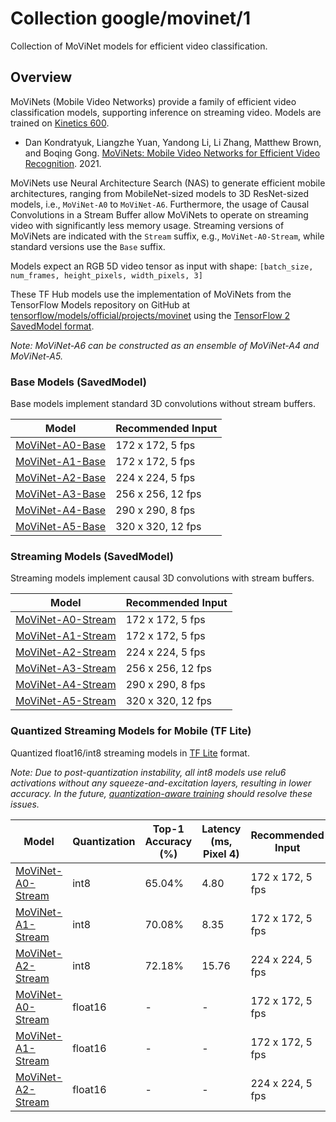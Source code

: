 # Collection google/movinet/1

Collection of MoViNet models for efficient video classification.

<!-- dataset: kinetics-600 -->
<!-- language: en -->
<!-- network-architecture: movinet -->
<!-- task: video-classification -->

## Overview

MoViNets (Mobile Video Networks) provide a family of efficient video
classification models, supporting inference on streaming video. Models are
trained on [Kinetics 600](https://deepmind.com/research/open-source/kinetics).

*   Dan Kondratyuk, Liangzhe Yuan, Yandong Li, Li Zhang, Matthew Brown, and
    Boqing Gong.
    [MoViNets: Mobile Video Networks for Efficient Video Recognition](https://arxiv.org/abs/2103.11511). 2021.

MoViNets use Neural Architecture Search (NAS) to generate efficient mobile
architectures, ranging from MobileNet-sized models to 3D ResNet-sized models,
i.e., `MoViNet-A0` to `MoViNet-A6`. Furthermore, the usage of Causal
Convolutions in a Stream Buffer allow MoViNets to operate on streaming video
with significantly less memory usage. Streaming versions of MoViNets are
indicated with the `Stream` suffix, e.g., `MoViNet-A0-Stream`, while standard
versions use the `Base` suffix.

Models expect an RGB 5D video tensor as input with shape: `[batch_size,
num_frames, height_pixels, width_pixels, 3]`

These TF Hub models use the implementation of MoViNets from the TensorFlow
Models repository on GitHub at
[tensorflow/models/official/projects/movinet](https://github.com/tensorflow/models/tree/master/official/projects/movinet)
using the
[TensorFlow 2 SavedModel format](https://www.tensorflow.org/hub/tf2_saved_model).

*Note: MoViNet-A6 can be constructed as an ensemble of MoViNet-A4 and
MoViNet-A5.*

### Base Models (SavedModel)

Base models implement standard 3D convolutions without stream buffers.

Model                                                                                       | Recommended Input
------------------------------------------------------------------------------------------- | -----------------
[MoViNet-A0-Base](https://tfhub.dev/tensorflow/movinet/a0/base/kinetics-600/classification) | 172 x 172, 5 fps
[MoViNet-A1-Base](https://tfhub.dev/tensorflow/movinet/a1/base/kinetics-600/classification) | 172 x 172, 5 fps
[MoViNet-A2-Base](https://tfhub.dev/tensorflow/movinet/a2/base/kinetics-600/classification) | 224 x 224, 5 fps
[MoViNet-A3-Base](https://tfhub.dev/tensorflow/movinet/a3/base/kinetics-600/classification) | 256 x 256, 12 fps
[MoViNet-A4-Base](https://tfhub.dev/tensorflow/movinet/a4/base/kinetics-600/classification) | 290 x 290, 8 fps
[MoViNet-A5-Base](https://tfhub.dev/tensorflow/movinet/a5/base/kinetics-600/classification) | 320 x 320, 12 fps

### Streaming Models (SavedModel)

Streaming models implement causal 3D convolutions with stream buffers.

Model                                                                                           | Recommended Input
----------------------------------------------------------------------------------------------- | -----------------
[MoViNet-A0-Stream](https://tfhub.dev/tensorflow/movinet/a0/stream/kinetics-600/classification) | 172 x 172, 5 fps
[MoViNet-A1-Stream](https://tfhub.dev/tensorflow/movinet/a1/stream/kinetics-600/classification) | 172 x 172, 5 fps
[MoViNet-A2-Stream](https://tfhub.dev/tensorflow/movinet/a2/stream/kinetics-600/classification) | 224 x 224, 5 fps
[MoViNet-A3-Stream](https://tfhub.dev/tensorflow/movinet/a3/stream/kinetics-600/classification) | 256 x 256, 12 fps
[MoViNet-A4-Stream](https://tfhub.dev/tensorflow/movinet/a4/stream/kinetics-600/classification) | 290 x 290, 8 fps
[MoViNet-A5-Stream](https://tfhub.dev/tensorflow/movinet/a5/stream/kinetics-600/classification) | 320 x 320, 12 fps

### Quantized Streaming Models for Mobile (TF Lite)

Quantized float16/int8 streaming models in
[TF Lite](https://www.tensorflow.org/lite) format.

*Note: Due to post-quantization instability, all int8 models use relu6
activations without any squeeze-and-excitation layers, resulting in lower
accuracy. In the future,
[quantization-aware training](https://www.tensorflow.org/model_optimization/guide/quantization/training)
should resolve these issues.*

Model                                                                                                                       | Quantization | Top-1 Accuracy (%) | Latency (ms, Pixel 4) | Recommended Input
--------------------------------------------------------------------------------------------------------------------------- | ------------ | ------------------ | --------------------- | -----------------
[MoViNet-A0-Stream](https://tfhub.dev/tensorflow/lite-model/movinet/a0/stream/kinetics-600/classification/tflite/int8/1)    | int8         | 65.04%             | 4.80                  | 172 x 172, 5 fps
[MoViNet-A1-Stream](https://tfhub.dev/tensorflow/lite-model/movinet/a1/stream/kinetics-600/classification/tflite/int8/1)    | int8         | 70.08%             | 8.35                  | 172 x 172, 5 fps
[MoViNet-A2-Stream](https://tfhub.dev/tensorflow/lite-model/movinet/a2/stream/kinetics-600/classification/tflite/int8/1)    | int8         | 72.18%             | 15.76                 | 224 x 224, 5 fps
[MoViNet-A0-Stream](https://tfhub.dev/tensorflow/lite-model/movinet/a0/stream/kinetics-600/classification/tflite/float16/1) | float16      | -                  | -                     | 172 x 172, 5 fps
[MoViNet-A1-Stream](https://tfhub.dev/tensorflow/lite-model/movinet/a1/stream/kinetics-600/classification/tflite/float16/1) | float16      | -                  | -                     | 172 x 172, 5 fps
[MoViNet-A2-Stream](https://tfhub.dev/tensorflow/lite-model/movinet/a2/stream/kinetics-600/classification/tflite/float16/1) | float16      | -                  | -                     | 224 x 224, 5 fps
